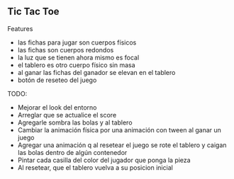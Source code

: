 ## Tic Tac Toe

Features
* las fichas para jugar son cuerpos físicos
* las fichas son cuerpos redondos
* la luz que se tienen ahora mismo es focal
* el tablero es otro cuerpo físico sin masa
* al ganar las fichas del ganador se elevan en el tablero
* botón de reseteo del juego

TODO:
* Mejorar el look del entorno
* Arreglar que se actualice el score
* Agregarle sombra las bolas y al tablero
* Cambiar la animación física por una animación con tween al ganar un juego
* Agregar una animación q al resetear el juego se rote el tablero y caigan las bolas dentro de algún contenedor
* Pintar cada casilla del color del jugador que ponga la pieza
* Al resetear, que el tablero vuelva a su posicion inicial
